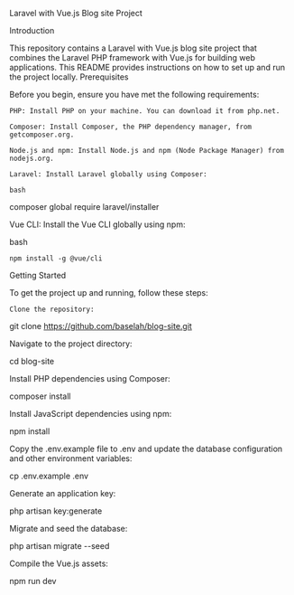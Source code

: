 Laravel with Vue.js Blog site Project

Introduction

This repository contains a Laravel with Vue.js blog site project that combines the Laravel PHP framework with Vue.js for building web applications. This README provides instructions on how to set up and run the project locally.
Prerequisites

Before you begin, ensure you have met the following requirements:

    PHP: Install PHP on your machine. You can download it from php.net.

    Composer: Install Composer, the PHP dependency manager, from getcomposer.org.

    Node.js and npm: Install Node.js and npm (Node Package Manager) from nodejs.org.

    Laravel: Install Laravel globally using Composer:

    bash

composer global require laravel/installer

Vue CLI: Install the Vue CLI globally using npm:

bash

    npm install -g @vue/cli

Getting Started

To get the project up and running, follow these steps:

    Clone the repository:

git clone https://github.com/baselah/blog-site.git

Navigate to the project directory:



cd blog-site

Install PHP dependencies using Composer:



composer install

Install JavaScript dependencies using npm:



npm install

Copy the .env.example file to .env and update the database configuration and other environment variables:



cp .env.example .env

Generate an application key:



php artisan key:generate

Migrate and seed the database:



php artisan migrate --seed

Compile the Vue.js assets:



npm run dev
